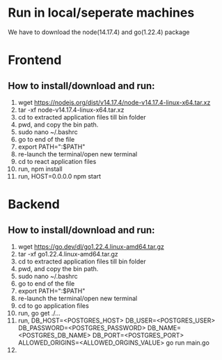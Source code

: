 # Run in local/seperate machines
We have to download the node(14.17.4) and go(1.22.4) package

# Frontend
  ## How to install/download and run:
1. wget https://nodejs.org/dist/v14.17.4/node-v14.17.4-linux-x64.tar.xz
2. tar -xf node-v14.17.4-linux-x64.tar.xz
3. cd to extracted application files till bin folder
4. pwd, and copy the bin path.
5. sudo nano ~/.bashrc
6. go to end of the file
7. export PATH="<BIN-LOCATION-OF-APPLICATION>:$PATH"
8. re-launch the terminal/open new terminal
9. cd to react application files
10. run, npm install
11. run, HOST=0.0.0.0 npm start

# Backend
  ## How to install/download and run:
1. wget https://go.dev/dl/go1.22.4.linux-amd64.tar.gz
2. tar -xf go1.22.4.linux-amd64.tar.gz
3. cd to extracted application files till bin folder
4. pwd, and copy the bin path.
5. sudo nano ~/.bashrc
6. go to end of the file
7. export PATH="<BIN-LOCATION-OF-APPLICATION>:$PATH"
8. re-launch the terminal/open new terminal
9. cd to go application files
10. run, go get ./...
11. run, DB_HOST=<POSTGRES_HOST> DB_USER=<POSTGRES_USER> DB_PASSWORD=<POSTGRES_PASSWORD> DB_NAME=<POSTGRES_DB_NAME> DB_PORT=<POSTGRES_PORT> ALLOWED_ORIGINS=<ALLOWED_ORGINS_VALUE> go run main.go
12. 
